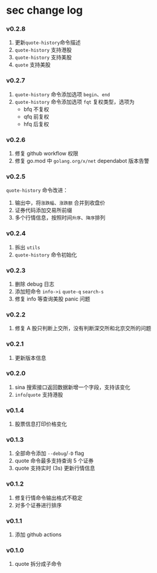 # sec change log

### v0.2.8

1. 更新`quote-history`命令描述
2. `quote-history` 支持港股
3. `quote-history` 支持美股
4. `quote` 支持美股

### v0.2.7

1. `quote-history` 命令添加选项 `begin`、`end`
2. `quote-history` 命令添加选项 `fqt` 复权类型，选项为
   - bfq 不复权
   - qfq 前复权
   - hfq 后复权

### v0.2.6

1. 修复 github workflow 权限
2. 修复 go.mod 中 `golang.org/x/net` dependabot 版本告警

### v0.2.5

`quote-history` 命令改进：

1. 输出中，将`涨跌幅`、`涨跌额` 合并到收盘价
2. 证券代码添加交易所前缀
3. 多个行情信息，按照时间`升序`、`降序`排列

### v0.2.4

1. 拆出 `utils`
2. `quote-history` 命令初始化

### v0.2.3

1. 删除 debug 日志
2. 添加短命令 `info->i` `quote-q` `search-s`
3. 修复 info 等查询美股 panic 问题

### v0.2.2

1. 修复 A 股只判断上交所，没有判断深交所和北京交所的问题

### v0.2.1

1. 更新版本信息

### v0.2.0

1. sina 搜索接口返回数据新增一个字段，支持该变化
2. `info`/`quote` 支持港股

### v0.1.4

1. 股票信息打印价格变化

### v0.1.3

1. 全部命令添加 `--debug`/`-D` flag
2. quote 命令最多支持查询 5 个证券
3. quote 支持实时 (3s) 更新行情信息

### v0.1.2

1. 修复行情命令输出格式不稳定
2. 对多个证券进行排序

### v0.1.1

1. 添加 github actions

### v0.1.0

1. quote 拆分成子命令
